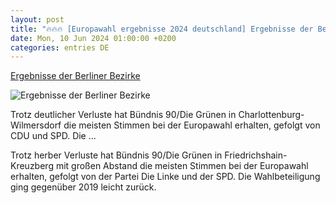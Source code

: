 ```yaml
---
layout: post
title: "🔥🔥🔥 [Europawahl ergebnisse 2024 deutschland] Ergebnisse der Berliner Bezirke"
date: Mon, 10 Jun 2024 01:00:00 +0200
categories: entries DE
---
```

[Ergebnisse der Berliner Bezirke](https://www.rbb24.de/politik/wahl/Europawahl/wahlkreise-2024/ergebnisse-berlin/app-uebersicht.html)

![Ergebnisse der Berliner Bezirke](https://www.rbb24.de/content/dam/rbb/rbb/rbb24/2024/2024_06/imago-images/EW2024-berlin-uebersicht.jpg.jpg/size=708x398.jpg)

Trotz deutlicher Verluste hat Bündnis 90/Die Grünen in Charlottenburg-Wilmersdorf die meisten Stimmen bei der Europawahl erhalten, gefolgt von CDU und SPD. Die ...

Trotz herber Verluste hat Bündnis 90/Die Grünen in Friedrichshain-Kreuzberg mit großen Abstand die meisten Stimmen bei der Europawahl erhalten, gefolgt von der Partei Die Linke und der SPD. Die Wahlbeteiligung ging gegenüber 2019 leicht zurück.

